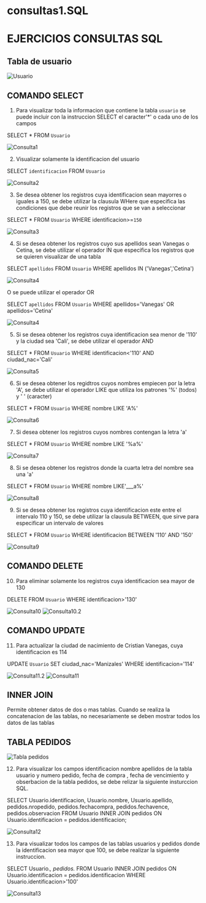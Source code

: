 # consultas1.SQL

# EJERCICIOS CONSULTAS SQL

## Tabla de usuario

![Usuario](img/usuario.png "Usuario")

## COMANDO SELECT

1. Para visualizar toda la informacion que contiene la tabla `usuario` se puede incluir con la instruccion SELECT el caracter'*' o cada uno de los campos 

SELECT * FROM `Usuario` 

![Consulta1](img/Consulta1.png "Consulta1")

2. Visualizar solamente la identificacion del usuario 

SELECT `identificacion` FROM `Usuario` 

![Consulta2](img/Consulta2.png "Consulta2")

3. Se desea obtener los registros cuya identificacion sean mayorres o iguales a 150, se debe utilizar la clausula WHere que especifica las condiciones que debe reunir los registros que se van a seleccionar 

SELECT * FROM `Usuario` WHERE identificacion>=`150`

![Consulta3](img/Consulta3.png "Consulta3")

4. Si se desea obtener los registros cuyo sus apellidos sean Vanegas o Cetina, se debe utilizar el operador IN que especifica los registros que se quieren visualizar de una tabla

SELECT `apellidos` FROM `Usuario` WHERE apellidos IN ('Vanegas','Cetina')

![Consulta4](img/Consulta4.png "Consulta4")

O se puede utilizar el operador OR 

SELECT `apellidos` FROM `Usuario` WHERE apellidos='Vanegas' OR apellidos='Cetina'

![Consulta4](img/Consulta4.2.png "Consulta4.2")

5. Si se desea obtener los registros cuya identificacion sea menor de '110' y la ciudad sea 'Cali', se debe utilizar el operador AND

SELECT * FROM `Usuario` WHERE identificacion<'110' AND ciudad_nac='Cali'

![Consulta5](img/Consulta5.png "Consulta5")

6. Si se desea obtener los regidtros cuyos nombres empiecen por la letra 'A', se debe utilizar el operador LIKE que utiliza los patrones '%' (todos) y ' ' (caracter)

SELECT * FROM `Usuario` WHERE nombre LIKE 'A%'

![Consulta6](img/CONSULTA6.png "Consulta6")

7. Si desea obtener los registros cuyos nombres contengan la letra 'a'

SELECT * FROM `Usuario` WHERE nombre LIKE '%a%'

![Consulta7](img/consulta7.png "Consulta7")

8. Si se desea obtener los registros donde la cuarta letra del nombre sea una 'a'

SELECT * FROM `Usuario` WHERE nombre LIKE'___a%'

![Consulta8](img/consulta8.png "Consulta8")

9. Si se desea obtener los registros cuya identificacion este entre el intervalo 110 y 150, se debe utilizar la clausula BETWEEN, que sirve para especificar un intervalo de valores

SELECT * FROM `Usuario` WHERE identificacion BETWEEN '110' AND '150'

![Consulta9](img/consulta9.png "Consulta9")

## COMANDO DELETE 

10. Para eliminar solamente los registros cuya identificacion sea mayor de 130 

DELETE FROM `Usuario` WHERE identificacion>'130'

![Consulta10](img/consulta10.png "Consulta10")
![Consulta10.2](img/consulta%2010.2.png "Consulta10.2")

## COMANDO UPDATE

11. Para actualizar la ciudad de nacimiento de Cristian Vanegas, cuya identificacion es 114

UPDATE `Usuario` SET ciudad_nac='Manizales' WHERE identificacion='114'

![Consulta11.2](img/consulta11.png "Consulta11")
![Consulta11](img/consulta11.2.png "Consulta11.2")

## INNER JOIN

Permite obtener datos de dos o mas tablas. Cuando se realiza la concatenacion de las tablas, no necesariamente se deben mostrar todos los datos de las tablas

## TABLA PEDIDOS

![Tabla pedidos](img/pedidos.png "Tabla pedidos")

12. Para visualizar los campos identificacion nombre apellidos de la tabla usuario y numero pedido, fecha de compra , fecha de vencimiento y obserbacion de la tabla pedidos, se debe relizar la siguiente insturccion SQL.

SELECT Usuario.identificacion, Usuario.nombre, Usuario.apellido, pedidos.nropedido, pedidos.fechacompra, pedidos.fechavence, pedidos.observacion FROM Usuario INNER JOIN pedidos ON Usuario.identificacion = pedidos.identificacion;

![Consulta12](img/COSNULTA12.png "Consulta12")

13. Para visualizar todos los campos de las tablas usuarios y pedidos donde la identificacion sea mayor que 100, se debe realizar la siguiente instruccion.

SELECT Usuario.*, pedidos.* FROM Usuario INNER JOIN pedidos ON Usuario.identificacion = pedidos.identificacion WHERE Usuario.identificacion>'100'

![Consulta13](img/consulta13.png "Consulta13")